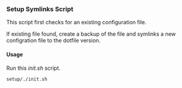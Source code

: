### Setup Symlinks Script

This script first checks for an existing configuration file.

If existing file found, create a backup of the file and symlinks a new configration file to the dotfile version.

#### Usage

Run this _init.sh_ script.

`setup/./init.sh`


